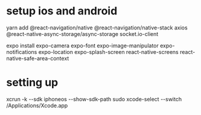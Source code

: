 # setup ios and android
yarn add 
@react-navigation/native @react-navigation/native-stack axios @react-native-async-storage/async-storage socket.io-client

expo install 
expo-camera expo-font expo-image-manipulator expo-notifications expo-location expo-splash-screen react-native-screens react-native-safe-area-context

# setting up
xcrun -k --sdk iphoneos --show-sdk-path
sudo xcode-select --switch /Applications/Xcode.app
